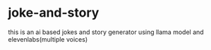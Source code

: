 # joke-and-story
this is an ai based jokes and story generator using llama model and elevenlabs(multiple voices)
